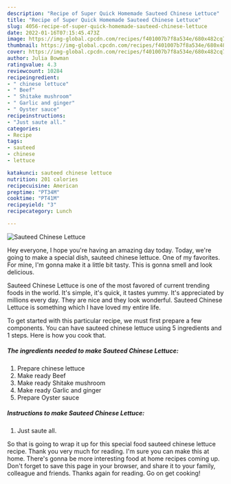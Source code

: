 ```yaml
---
description: "Recipe of Super Quick Homemade Sauteed Chinese Lettuce"
title: "Recipe of Super Quick Homemade Sauteed Chinese Lettuce"
slug: 4056-recipe-of-super-quick-homemade-sauteed-chinese-lettuce
date: 2022-01-16T07:15:45.473Z
image: https://img-global.cpcdn.com/recipes/f401007b7f8a534e/680x482cq70/sauteed-chinese-lettuce-recipe-main-photo.jpg
thumbnail: https://img-global.cpcdn.com/recipes/f401007b7f8a534e/680x482cq70/sauteed-chinese-lettuce-recipe-main-photo.jpg
cover: https://img-global.cpcdn.com/recipes/f401007b7f8a534e/680x482cq70/sauteed-chinese-lettuce-recipe-main-photo.jpg
author: Julia Bowman
ratingvalue: 4.3
reviewcount: 10284
recipeingredient:
- " chinese lettuce"
- " Beef"
- " Shitake mushroom"
- " Garlic and ginger"
- " Oyster sauce"
recipeinstructions:
- "Just saute all."
categories:
- Recipe
tags:
- sauteed
- chinese
- lettuce

katakunci: sauteed chinese lettuce 
nutrition: 201 calories
recipecuisine: American
preptime: "PT34M"
cooktime: "PT41M"
recipeyield: "3"
recipecategory: Lunch

---
```



![Sauteed Chinese Lettuce](https://img-global.cpcdn.com/recipes/f401007b7f8a534e/680x482cq70/sauteed-chinese-lettuce-recipe-main-photo.jpg)

Hey everyone, I hope you're having an amazing day today. Today, we're going to make a special dish, sauteed chinese lettuce. One of my favorites. For mine, I'm gonna make it a little bit tasty. This is gonna smell and look delicious.



Sauteed Chinese Lettuce is one of the most favored of current trending foods in the world. It's simple, it's quick, it tastes yummy. It's appreciated by millions every day. They are nice and they look wonderful. Sauteed Chinese Lettuce is something which I have loved my entire life.


To get started with this particular recipe, we must first prepare a few components. You can have sauteed chinese lettuce using 5 ingredients and 1 steps. Here is how you cook that.

<!--inarticleads1-->

##### The ingredients needed to make Sauteed Chinese Lettuce:

1. Prepare  chinese lettuce
1. Make ready  Beef
1. Make ready  Shitake mushroom
1. Make ready  Garlic and ginger
1. Prepare  Oyster sauce




<!--inarticleads2-->

##### Instructions to make Sauteed Chinese Lettuce:

1. Just saute all.




So that is going to wrap it up for this special food sauteed chinese lettuce recipe. Thank you very much for reading. I'm sure you can make this at home. There's gonna be more interesting food at home recipes coming up. Don't forget to save this page in your browser, and share it to your family, colleague and friends. Thanks again for reading. Go on get cooking!
